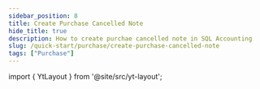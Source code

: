 ```yaml
---
sidebar_position: 8
title: Create Purchase Cancelled Note
hide_title: true
description: How to create purchae cancelled note in SQL Accounting
slug: /quick-start/purchase/create-purchase-cancelled-note
tags: ["Purchase"]
---
```


import { YtLayout } from '@site/src/yt-layout'; 

<YtLayout 
url="https://www.youtube.com/embed/985uk4QDaCw?autoplay=1" 
videoId="985uk4QDaCw" 
    title="Purchase Cancelled Note"
/>
     